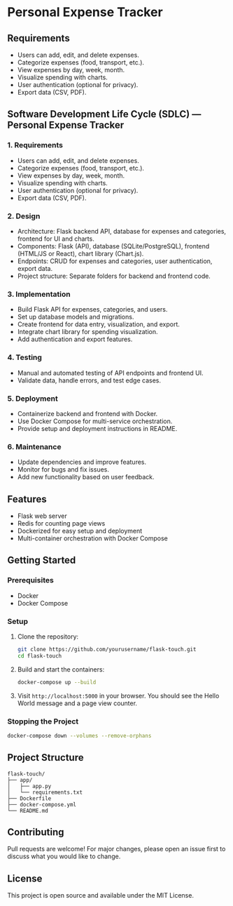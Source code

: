 # Personal Expense Tracker

## Requirements

- Users can add, edit, and delete expenses.
- Categorize expenses (food, transport, etc.).
- View expenses by day, week, month.
- Visualize spending with charts.
- User authentication (optional for privacy).
- Export data (CSV, PDF).

## Software Development Life Cycle (SDLC) — Personal Expense Tracker

### 1. Requirements

- Users can add, edit, and delete expenses.
- Categorize expenses (food, transport, etc.).
- View expenses by day, week, month.
- Visualize spending with charts.
- User authentication (optional for privacy).
- Export data (CSV, PDF).

### 2. Design

- Architecture: Flask backend API, database for expenses and categories, frontend for UI and charts.
- Components: Flask (API), database (SQLite/PostgreSQL), frontend (HTML/JS or React), chart library (Chart.js).
- Endpoints: CRUD for expenses and categories, user authentication, export data.
- Project structure: Separate folders for backend and frontend code.

### 3. Implementation

- Build Flask API for expenses, categories, and users.
- Set up database models and migrations.
- Create frontend for data entry, visualization, and export.
- Integrate chart library for spending visualization.
- Add authentication and export features.

### 4. Testing

- Manual and automated testing of API endpoints and frontend UI.
- Validate data, handle errors, and test edge cases.

### 5. Deployment

- Containerize backend and frontend with Docker.
- Use Docker Compose for multi-service orchestration.
- Provide setup and deployment instructions in README.

### 6. Maintenance

- Update dependencies and improve features.
- Monitor for bugs and fix issues.
- Add new functionality based on user feedback.

## Features

- Flask web server
- Redis for counting page views
- Dockerized for easy setup and deployment
- Multi-container orchestration with Docker Compose

## Getting Started

### Prerequisites

- Docker
- Docker Compose

### Setup

1. Clone the repository:
   ```bash
   git clone https://github.com/yourusername/flask-touch.git
   cd flask-touch
   ```
2. Build and start the containers:
   ```bash
   docker-compose up --build
   ```
3. Visit `http://localhost:5000` in your browser. You should see the Hello World message and a page view counter.

### Stopping the Project

```bash
docker-compose down --volumes --remove-orphans
```

## Project Structure

```
flask-touch/
├── app/
│   ├── app.py
│   └── requirements.txt
├── Dockerfile
├── docker-compose.yml
└── README.md
```

## Contributing

Pull requests are welcome! For major changes, please open an issue first to discuss what you would like to change.

## License

This project is open source and available under the MIT License.
